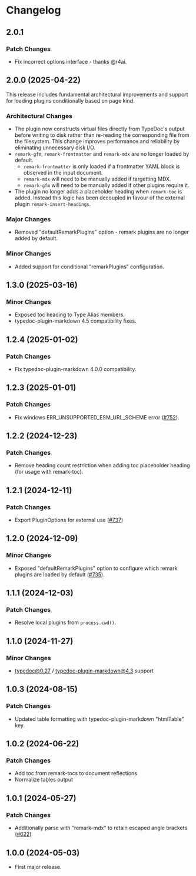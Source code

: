 # Changelog

## 2.0.1

### Patch Changes

- Fix incorrect options interface - thanks @r4ai.

## 2.0.0 (2025-04-22)

This release includes fundamental architectural improvements and support for loading plugins conditionally based on page kind.

### Architectural Changes

- The plugin now constructs virtual files directly from TypeDoc's output before writing to disk rather than re-reading the corresponding file from the filesystem. This change improves performance and reliability by eliminating unnecessary disk I/O.
- `remark-gfm`, `remark-frontmatter` and `remark-mdx` are no longer loaded by default.
  - `remark-frontmatter` is only loaded if a frontmatter YAML block is observed in the input document.
  - `remark-mdx` will need to be manually added if targetting MDX.
  - `remark-gfm` will need to be manually added if other plugins require it.
- The plugin no longer adds a placeholder heading when `remark-toc` is added. Instead this logic has been decoupled in favour of the external plugin `remark-insert-headings`.

### Major Changes

- Removed "defaultRemarkPlugins" option - remark plugins are no longer added by default.

### Minor Changes

- Added support for conditional "remarkPlugins" configuration.

## 1.3.0 (2025-03-16)

### Minor Changes

- Exposed toc heading to Type Alias members.
- typedoc-plugin-markdown 4.5 compatibility fixes.

## 1.2.4 (2025-01-02)

### Patch Changes

- Fix typedoc-plugin-markdown 4.0.0 compatibility.

## 1.2.3 (2025-01-01)

### Patch Changes

- Fix windows ERR_UNSUPPORTED_ESM_URL_SCHEME error ([#752](https://github.com/typedoc2md/typedoc-plugin-markdown/issues/752)).

## 1.2.2 (2024-12-23)

### Patch Changes

- Remove heading count restriction when adding toc placeholder heading (for usage with remark-toc).

## 1.2.1 (2024-12-11)

### Patch Changes

- Export PluginOptions for external use ([#737](https://github.com/typedoc2md/typedoc-plugin-markdown/issues/737))

## 1.2.0 (2024-12-09)

### Minor Changes

- Exposed "defaultRemarkPlugins" option to configure which remark plugins are loaded by default ([#735](https://github.com/typedoc2md/typedoc-plugin-markdown/issues/735)).

## 1.1.1 (2024-12-03)

### Patch Changes

- Resolve local plugins from `process.cwd()`.

## 1.1.0 (2024-11-27)

### Minor Changes

- typedoc@0.27 / typedoc-plugin-markdown@4.3 support

## 1.0.3 (2024-08-15)

### Patch Changes

- Updated table formatting with typedoc-plugin-markdown "htmlTable" key.

## 1.0.2 (2024-06-22)

### Patch Changes

- Add toc from remark-tocs to document reflections
- Normalize tables output

## 1.0.1 (2024-05-27)

### Patch Changes

- Additionally parse with "remark-mdx" to retain escaped angle brackets ([#622](https://github.com/typedoc2md/typedoc-plugin-markdown/issues/622))

## 1.0.0 (2024-05-03)

- First major release.
